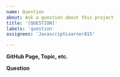 ```yaml
---
name: Question
about: Ask a question about this project
title: '[QUESTION]'
labels: 'question'
assignees: 'JavascriptLearner815'

---
```


**GitHub Page, Topic, etc.**

**Question**
